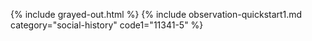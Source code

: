 {% include grayed-out.html %}
{% include observation-quickstart1.md category="social-history" code1="11341-5" %}

</div><!-- grayed-out -->